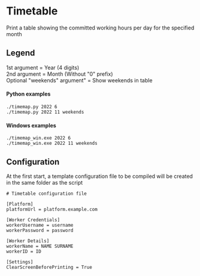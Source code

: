 # Timetable

Print a table showing the committed working hours per day for the specified month

## Legend

1st argument = Year (4 digits)\
2nd argument = Month (Without "0" prefix)\
Optional "weekends" argument" = Show weekends in table

#### Python examples
```
./timemap.py 2022 6
./timemap.py 2022 11 weekends
```
#### Windows examples
```
./timemap_win.exe 2022 6
./timemap_win.exe 2022 11 weekends
```

## Configuration
At the first start, a template configuration file to be compiled will be created in the same folder as the script
```
# Timetable configuration file

[Platform]
platformUrl = platform.example.com

[Worker Credentials]
workerUsername = username
workerPassword = password

[Worker Details]
workerName = NAME SURNAME
workerID = ID

[Settings]
ClearScreenBeforePrinting = True
```
